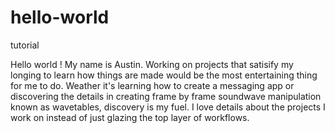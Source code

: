 # hello-world
tutorial

Hello world ! My name is Austin. Working on projects that satisify my longing to learn how things are made would be the most entertaining thing for me to do. Weather it's learning how to create a messaging app or discovering the details in creating frame by frame soundwave manipulation known as wavetables, discovery is my fuel. I love details about the projects I work on instead of just glazing the top layer of workflows.
